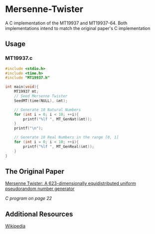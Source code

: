 # Mersenne-Twister
A C implementation of the MT19937 and MT19937-64. Both implementations intend to match the original paper's C implementation

## Usage

### MT19937.c
```c
#include <stdio.h>
#include <time.h>
#include "MT19937.h"

int main(void){
    MT19937 mt;
    // Seed Mersenne Twister
    SeedMT(time(NULL), &mt);

    // Generate 10 Natural Numbers
    for (int i = 0; i < 10; ++i){
        printf("%lf ", MT_GenNat(&mt));
    }
    printf("\n");

    // Generate 10 Real Numbers in the range [0, 1]
    for (int i = 0; i < 10; ++i){
        printf("%lf ", MT_GenReal(&mt));
    }
}
```

## The Original Paper
[Mersenne Twister: A 623-dimensionally equidistributed uniform pseudorandom number generator](http://www.math.sci.hiroshima-u.ac.jp/m-mat/MT/ARTICLES/mt.pdf)

*C program on page 22*

## Additional Resources
[Wikipedia](https://en.wikipedia.org/wiki/Mersenne_Twister)

